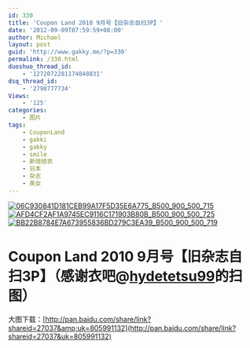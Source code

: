 ```yaml
---
id: 330
title: 'Coupon Land 2010 9月号【旧杂志自扫3P】'
date: '2012-09-09T07:59:59+08:00'
author: Michael
layout: post
guid: 'http://www.gakky.me/?p=330'
permalink: /330.html
duoshuo_thread_id:
    - '1272072281174048831'
dsq_thread_id:
    - '2798777734'
Views:
    - '125'
categories:
    - 图片
tags:
    - CouponLand
    - gakki
    - gakky
    - smile
    - 新垣结衣
    - 日本
    - 杂志
    - 美女
---
```


[![06C930841D181CEB99A17F5D35E6A775_B500_900_500_715](http://www.yui-aragaki.org/wp-content/uploads/img/06C930841D181CEB99A17F5D35E6A775_B500_900_500_715.jpeg)](http://www.yui-aragaki.org/wp-content/uploads/img/06C930841D181CEB99A17F5D35E6A775_B1280_1280_716_1024.jpeg) [![AFD4CF2AF1A9745EC9116C171903B80B_B500_900_500_725](http://www.yui-aragaki.org/wp-content/uploads/img/AFD4CF2AF1A9745EC9116C171903B80B_B500_900_500_725.jpeg)](http://www.yui-aragaki.org/wp-content/uploads/img/AFD4CF2AF1A9745EC9116C171903B80B_B1280_1280_705_1023.jpeg) [![BB22B8784E7A673955836BD279C3EA39_B500_900_500_719](http://www.yui-aragaki.org/wp-content/uploads/img/BB22B8784E7A673955836BD279C3EA39_B500_900_500_719.jpeg)](http://www.yui-aragaki.org/wp-content/uploads/img/BB22B8784E7A673955836BD279C3EA39_B1280_1280_712_1024.jpeg)

# Coupon Land 2010 9月号【旧杂志自扫3P】<span>（感谢衣吧@</span>[hydetetsu99](http://tieba.baidu.com/i/122315880?st_mod=pb&fr=tb0_forum&st_type=uname)<span>的扫图）</span>

大图下载：[http://pan.baidu.com/share/link?shareid=27037&amp;uk=805991132](http://pan.baidu.com/share/link?shareid=27037&uk=805991132)